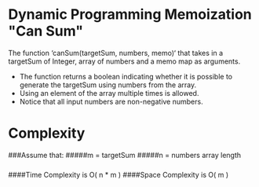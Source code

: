 # Dynamic Programming Memoization "Can Sum"

The function ‘canSum(targetSum, numbers, memo)‘ that takes in a
targetSum of Integer, array of numbers and a memo map as arguments.

* The function returns a boolean indicating whether it is possible to generate the targetSum using numbers from the array.
* Using an element of the array multiple times is allowed. 
* Notice that all input numbers are non-negative numbers.

# Complexity

###Assume that:
#####m = targetSum
#####n = numbers array length
###
####Time Complexity is O( n * m )
####Space Complexity is O( m )
